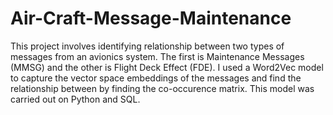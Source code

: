 # Air-Craft-Message-Maintenance

This project involves identifying relationship between two types of messages from an avionics system. The first is Maintenance Messages (MMSG) and the other is Flight Deck Effect (FDE).
I used a Word2Vec model to capture the vector space embeddings of the messages and find the relationship between by finding the co-occurence matrix. This model was carried out on Python and SQL. 

